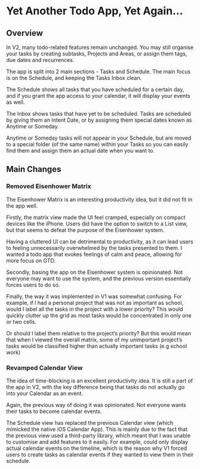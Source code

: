 # Yet Another Todo App, Yet Again…

## Overview

In V2, many todo-related features remain unchanged. You may still organise your tasks by creating subtasks, Projects and Areas, or assign them tags, due dates and recurrences. 

The app is split into 2 main sections - Tasks and Schedule. The main focus is on the Schedule, and keeping the Tasks Inbox clean. 

The Schedule shows all tasks that you have scheduled for a certain day, and if you grant the app access to your calendar, it will display your events as well. 

The Inbox shows tasks that have yet to be scheduled. Tasks are scheduled by giving them an Intent Date, or by assigning them special dates known as Anytime or Someday. 

Anytime or Someday tasks will not appear in your Schedule, but are moved to a special folder (of the same name) within your Tasks so you can easily find them and assign them an actual date when you want to. 


## Main Changes

### Removed Eisenhower Matrix
The Eisenhower Matrix is an interesting productivity idea, but it did not fit in the app well. 

Firstly, the matrix view made the UI feel cramped, especially on compact devices like the iPhone. Users did have the option to switch to a List view, but that seems to defeat the purpose of the Eisenhower system. 

Having a cluttered UI can be detrimental to productivity, as it can lead users to feeling unnecessarily overwhelmed by the tasks presented to them. I wanted a todo app that evokes feelings of calm and peace, allowing for more focus on GTD. 

Secondly, basing the app on the Eisenhower system is opinionated. Not everyone may want to use the system, and the previous version essentially forces users to do so. 

Finally, the way it was implemented in V1 was somewhat confusing. For example, if I had a personal project that was not as important as school, would I label all the tasks in the project with a lower priority? This would quickly clutter up the grid as most tasks would be concentrated in only one or two cells. 

Or should I label them relative to the project’s priority? But this would mean that when I viewed the overall matrix, some of my unimportant project’s tasks would be classified higher than actually important tasks (e.g school work)


### Revamped Calendar View

The idea of time-blocking is an excellent productivity idea. It is still a part of the app in V2, with the key difference being that tasks do not actually go into your Calendar as an event. 

Again, the previous way of doing it was opinionated. Not everyone wants their tasks to become calendar events. 

The Schedule view has replaced the previous Calendar view (which mimicked the native iOS Calendar App). This is mainly due to the fact that the previous view used a third-party library, which meant that I was unable to customise and add features to it easily. For example, could only display actual calendar events on the timeline, which is the reason why V1 forced users to create tasks as calendar events if they wanted to view them in their schedule.  





 